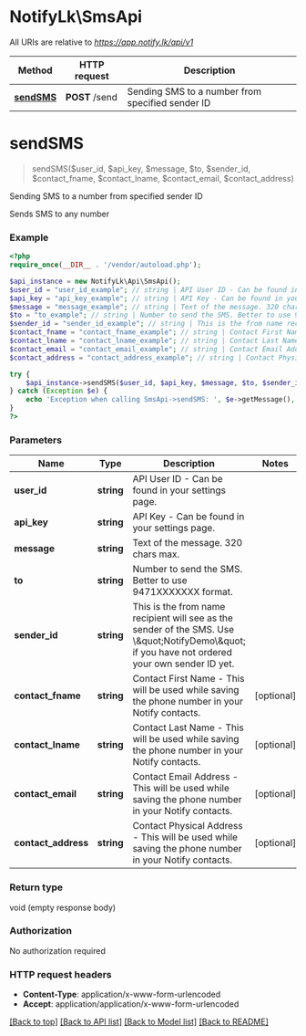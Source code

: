 # NotifyLk\SmsApi

All URIs are relative to *https://app.notify.lk/api/v1*

Method | HTTP request | Description
------------- | ------------- | -------------
[**sendSMS**](SmsApi.md#sendSMS) | **POST** /send | Sending SMS to a number from specified sender ID


# **sendSMS**
> sendSMS($user_id, $api_key, $message, $to, $sender_id, $contact_fname, $contact_lname, $contact_email, $contact_address)

Sending SMS to a number from specified sender ID

Sends SMS to any number

### Example
```php
<?php
require_once(__DIR__ . '/vendor/autoload.php');

$api_instance = new NotifyLk\Api\SmsApi();
$user_id = "user_id_example"; // string | API User ID - Can be found in your settings page.
$api_key = "api_key_example"; // string | API Key - Can be found in your settings page.
$message = "message_example"; // string | Text of the message. 320 chars max.
$to = "to_example"; // string | Number to send the SMS. Better to use 9471XXXXXXX format.
$sender_id = "sender_id_example"; // string | This is the from name recipient will see as the sender of the SMS. Use \\\"NotifyDemo\\\" if you have not ordered your own sender ID yet.
$contact_fname = "contact_fname_example"; // string | Contact First Name - This will be used while saving the phone number in your Notify contacts.
$contact_lname = "contact_lname_example"; // string | Contact Last Name - This will be used while saving the phone number in your Notify contacts.
$contact_email = "contact_email_example"; // string | Contact Email Address - This will be used while saving the phone number in your Notify contacts.
$contact_address = "contact_address_example"; // string | Contact Physical Address - This will be used while saving the phone number in your Notify contacts.

try {
    $api_instance->sendSMS($user_id, $api_key, $message, $to, $sender_id, $contact_fname, $contact_lname, $contact_email, $contact_address);
} catch (Exception $e) {
    echo 'Exception when calling SmsApi->sendSMS: ', $e->getMessage(), PHP_EOL;
}
?>
```

### Parameters

Name | Type | Description  | Notes
------------- | ------------- | ------------- | -------------
 **user_id** | **string**| API User ID - Can be found in your settings page. |
 **api_key** | **string**| API Key - Can be found in your settings page. |
 **message** | **string**| Text of the message. 320 chars max. |
 **to** | **string**| Number to send the SMS. Better to use 9471XXXXXXX format. |
 **sender_id** | **string**| This is the from name recipient will see as the sender of the SMS. Use \\\&quot;NotifyDemo\\\&quot; if you have not ordered your own sender ID yet. |
 **contact_fname** | **string**| Contact First Name - This will be used while saving the phone number in your Notify contacts. | [optional]
 **contact_lname** | **string**| Contact Last Name - This will be used while saving the phone number in your Notify contacts. | [optional]
 **contact_email** | **string**| Contact Email Address - This will be used while saving the phone number in your Notify contacts. | [optional]
 **contact_address** | **string**| Contact Physical Address - This will be used while saving the phone number in your Notify contacts. | [optional]

### Return type

void (empty response body)

### Authorization

No authorization required

### HTTP request headers

 - **Content-Type**: application/x-www-form-urlencoded
 - **Accept**: application/application/x-www-form-urlencoded

[[Back to top]](#) [[Back to API list]](../../README.md#documentation-for-api-endpoints) [[Back to Model list]](../../README.md#documentation-for-models) [[Back to README]](../../README.md)

